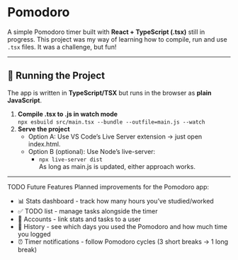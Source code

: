 # Pomodoro

A simple Pomodoro timer built with **React + TypeScript (.tsx)** still in progress.
This project was my way of learning how to compile, run and use `.tsx` files. It was a challenge, but fun!

---

## 🚀 Running the Project

The app is written in **TypeScript/TSX** but runs in the browser as **plain JavaScript**.

1. **Compile .tsx to .js in watch mode**   
	`npx esbuild src/main.tsx --bundle --outfile=main.js --watch`
2. **Serve the project**
	* Option A: Use VS Code’s Live Server extension → just open index.html.
	* Option B (optional): Use Node’s live-server:
		* `npx live-server dist`   
	As long as main.js is updated, either approach works.

---

TODO Future Features
Planned improvements for the Pomodoro app:
* 📊 Stats dashboard - track how many hours you’ve studied/worked
* ✅ TODO list - manage tasks alongside the timer
* 👤 Accounts - link stats and tasks to a user
* 📅 History - see which days you used the Pomodoro and how much time you logged
* ⏰ Timer notifications - follow Pomodoro cycles (3 short breaks -> 1 long break)
